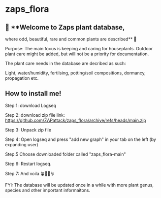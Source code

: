 # zaps_flora

## 🌱 **Welcome to Zaps plant database, 
where odd, beautiful, rare and common plants are described** 🌱

Purpose: The main focus is keeping and caring for houseplants. Outdoor plant care might be added, but will not be a priority for documentation.

The plant care needs in the database are decribed as such:

Light, water/humidity, fertilsing, potting/soil compositions, dormancy, propagation etc. 




## How to install me!

Step 1: download Logseq

Step 2: download zip file link:
https://github.com/ZAPattack/zaps_flora/archive/refs/heads/main.zip

Step 3: Unpack zip file 

Step 4: Open logseq and press "add new graph" in your tab on the left (by expanding user)  

Step:5 Choose downloaded folder called "zaps_flora-main"

Step 6: Restart logseq. 

Step 7: And voila 🪴🌵🌷🪱


FYI:
The database will be updated once in a while with more plant genus, species and other important informaitons. 
